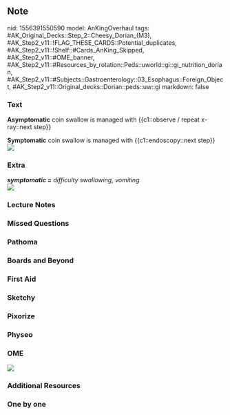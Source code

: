 ## Note
nid: 1556391550590
model: AnKingOverhaul
tags: #AK_Original_Decks::Step_2::Cheesy_Dorian_(M3), #AK_Step2_v11::!FLAG_THESE_CARDS::Potential_duplicates, #AK_Step2_v11::!Shelf::#Cards_AnKing_Skipped, #AK_Step2_v11::#OME_banner, #AK_Step2_v11::#Resources_by_rotation::Peds::uworld::gi::gi_nutrition_dorian, #AK_Step2_v11::#Subjects::Gastroenterology::03_Esophagus::Foreign_Object, #AK_Step2_v11::Original_decks::Dorian::peds::uw::gi
markdown: false

### Text
<b>Asymptomatic</b> coin swallow is managed with {{c1::observe /
repeat x-ray::next step}}
<div>
  <b>Symptomatic</b> coin swallow is managed with
  {{c1::endoscopy::next step}}
</div>
<div><img src="paste-3727718080315631.jpg"></div>

### Extra
<div>
  <div style="font-weight: bold;"></div><i><b>symptomatic =</b>
  difficulty swallowing, vomiting</i>
</div>
<div>
  <i><img src="paste-3727735260184579.jpg"></i>
</div>

### Lecture Notes


### Missed Questions


### Pathoma


### Boards and Beyond


### First Aid


### Sketchy


### Pixorize


### Physeo


### OME
<div class="ome-widget">
  <a href="https://onlinemeded.org?ref=anki"><img src=
  "_OME_AnkiFlashcards_General_3.png"></a>
</div>

### Additional Resources


### One by one

